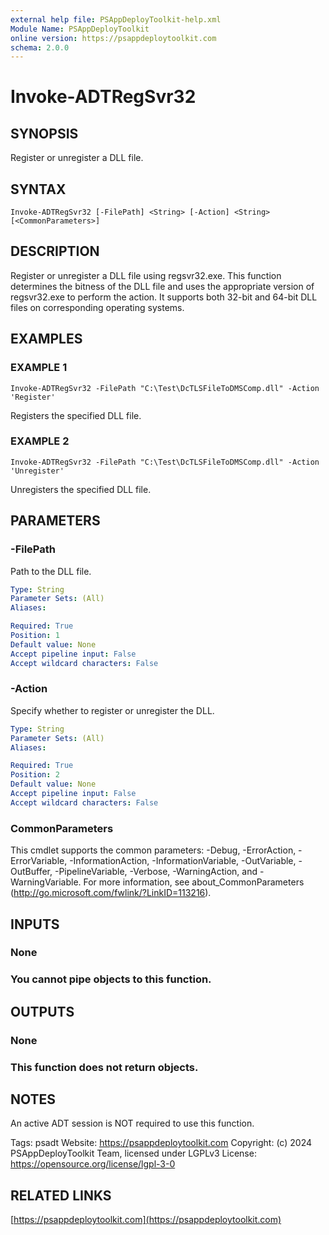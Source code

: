 ```yaml
---
external help file: PSAppDeployToolkit-help.xml
Module Name: PSAppDeployToolkit
online version: https://psappdeploytoolkit.com
schema: 2.0.0
---
```


# Invoke-ADTRegSvr32

## SYNOPSIS
Register or unregister a DLL file.

## SYNTAX

```
Invoke-ADTRegSvr32 [-FilePath] <String> [-Action] <String> [<CommonParameters>]
```

## DESCRIPTION
Register or unregister a DLL file using regsvr32.exe.
This function determines the bitness of the DLL file and uses the appropriate version of regsvr32.exe to perform the action.
It supports both 32-bit and 64-bit DLL files on corresponding operating systems.

## EXAMPLES

### EXAMPLE 1
```
Invoke-ADTRegSvr32 -FilePath "C:\Test\DcTLSFileToDMSComp.dll" -Action 'Register'
```

Registers the specified DLL file.

### EXAMPLE 2
```
Invoke-ADTRegSvr32 -FilePath "C:\Test\DcTLSFileToDMSComp.dll" -Action 'Unregister'
```

Unregisters the specified DLL file.

## PARAMETERS

### -FilePath
Path to the DLL file.

```yaml
Type: String
Parameter Sets: (All)
Aliases:

Required: True
Position: 1
Default value: None
Accept pipeline input: False
Accept wildcard characters: False
```

### -Action
Specify whether to register or unregister the DLL.

```yaml
Type: String
Parameter Sets: (All)
Aliases:

Required: True
Position: 2
Default value: None
Accept pipeline input: False
Accept wildcard characters: False
```

### CommonParameters
This cmdlet supports the common parameters: -Debug, -ErrorAction, -ErrorVariable, -InformationAction, -InformationVariable, -OutVariable, -OutBuffer, -PipelineVariable, -Verbose, -WarningAction, and -WarningVariable.
For more information, see about_CommonParameters (http://go.microsoft.com/fwlink/?LinkID=113216).

## INPUTS

### None
### You cannot pipe objects to this function.
## OUTPUTS

### None
### This function does not return objects.
## NOTES
An active ADT session is NOT required to use this function.

Tags: psadt
Website: https://psappdeploytoolkit.com
Copyright: (c) 2024 PSAppDeployToolkit Team, licensed under LGPLv3
License: https://opensource.org/license/lgpl-3-0

## RELATED LINKS

[https://psappdeploytoolkit.com](https://psappdeploytoolkit.com)

